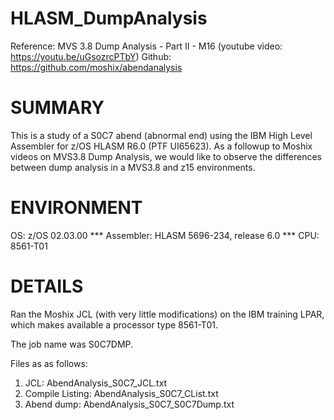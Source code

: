 # HLASM_DumpAnalysis

Reference: MVS 3.8 Dump Analysis - Part II - M16 (youtube video: https://youtu.be/uGsozrcPTbY)
Github:  https://github.com/moshix/abendanalysis

SUMMARY
=======
This is a study of a S0C7 abend (abnormal end) using the IBM High Level Assembler for z/OS
HLASM R6.0 (PTF UI65623). As a followup to Moshix videos on MVS3.8 Dump Analysis, we would like to 
observe the differences between dump analysis in a MVS3.8 and z15 environments.

ENVIRONMENT
=============
OS:         z/OS 02.03.00 *** Assembler:  HLASM 5696-234, release 6.0
 *** CPU:        8561-T01

DETAILS
=======
Ran the Moshix JCL (with very little modifications) on the IBM training LPAR, which makes available 
a processor type 8561-T01.

The job name was S0C7DMP.

Files as as follows:
1. JCL: AbendAnalysis_S0C7_JCL.txt
2. Compile Listing:  AbendAnalysis_S0C7_CList.txt
3. Abend dump: AbendAnalysis_S0C7_S0C7Dump.txt 

